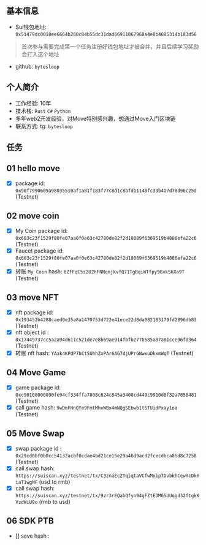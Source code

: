 ## 基本信息
- Sui钱包地址: `0x51479dc0018ee6664b280c84b55dc31dad66911067968a4e0b4685314b183d56`
> 首次参与需要完成第一个任务注册好钱包地址才被合并，并且后续学习奖励会打入这个地址
- github: `bytesloop`

## 个人简介
- 工作经验: 10年
- 技术栈: `Rust` `C#` `Python`
- 多年web2开发经验，对Move特别感兴趣，想通过Move入门区块链
- 联系方式: tg: `bytesloop` 

## 任务

##   01 hello move  
- [x] package id: `0x90f7990609a98035510af1a81f183f77c8d1c8bfd11148fc33b4a7d78d96c25d` (Testnet)

##   02 move coin
- [x] My Coin package id: `0x603c23f1529f80fe07aa0f0e63c42780de82f2d18089f6369519b4886efa22c6` (Testnet)
- [x] Faucet package id: `0x603c23f1529f80fe07aa0f0e63c42780de82f2d18089f6369519b4886efa22c6` (Testnet)
- [x] 转账 `My Coin` hash: `6ZfFqC5s2U2hFNNqnjkvfQ71TgBqiWTfpy9GxkS6Xa9T` (Testnet)

##   03 move NFT
- [x] nft package id: `0x193452b4288caed0e35a8a1470753d722e41ece22d8da082183179fd2896db83` (Testnet)
- [x] nft object id : `0x17449737cc5a2a94d611c521de7e8b69ae914fbfb277b585a87a01cce96fd364` (Testnet)
- [x] 转账 nft hash: `YAak4KPdP7bCtSUhhZxPAr6AG7djUPrGNwxuDkxmWqT` (Testnet)

##   04 Move Game
- [x] game package id: `0xc90108000890fe94cf334ffa7808c624c845a3408cd449c9910d8f32a7858481` (Testnet)
- [x] call game hash: `9wDmFHnQYe9FmtMhvWBx4mNQgSEbwb1tSTUidPxay1oa` (Testnet)

##   05 Move Swap
- [x] swap package id : `0x29cd0bf0b0cc54132acbf0cdae4bd21ce15e29a46d9acd2fcecdbca85d8c7258` (Testnet)
- [x] call swap hash: `https://suiscan.xyz/testnet/tx/C3znaEcZTqiqtaVCfwMxip7DvbkhCewYcDkYiaT1wgMF` (usd to rmb)
- [x] call swap hash: `https://suiscan.xyz/testnet/tx/9zr3rEQabQfyn94gFZtEDM6SUUqgd32ftgkKVzdWiU9o` (rmb to usd)

##   06 SDK PTB
- [] save hash :
